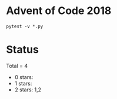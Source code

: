 Advent of Code 2018
===================

```pytest -v *.py```

Status
======

Total = 4

- 0 stars:
- 1 stars: 
- 2 stars: 1,2

